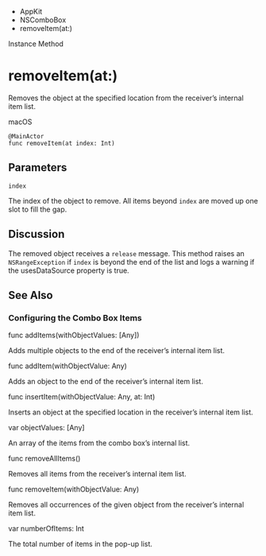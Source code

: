 

- AppKit
- NSComboBox
-  removeItem(at:) 

Instance Method

# removeItem(at:)

Removes the object at the specified location from the receiver’s internal item list.

macOS

``` source
@MainActor
func removeItem(at index: Int)
```

## Parameters 

`index`  

The index of the object to remove. All items beyond `index` are moved up one slot to fill the gap.

## Discussion

The removed object receives a `release` message. This method raises an `NSRangeException` if `index` is beyond the end of the list and logs a warning if the usesDataSource property is true.

## See Also

### Configuring the Combo Box Items

func addItems(withObjectValues: [Any])

Adds multiple objects to the end of the receiver’s internal item list.

func addItem(withObjectValue: Any)

Adds an object to the end of the receiver’s internal item list.

func insertItem(withObjectValue: Any, at: Int)

Inserts an object at the specified location in the receiver’s internal item list.

var objectValues: [Any]

An array of the items from the combo box’s internal list.

func removeAllItems()

Removes all items from the receiver’s internal item list.

func removeItem(withObjectValue: Any)

Removes all occurrences of the given object from the receiver’s internal item list.

var numberOfItems: Int

The total number of items in the pop-up list.

